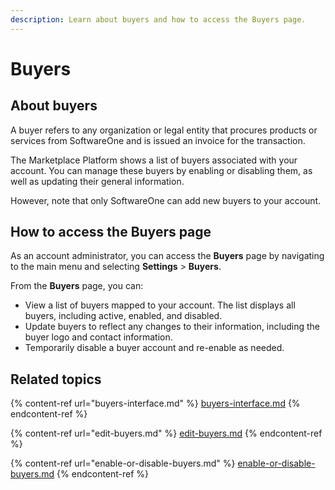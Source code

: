 ```yaml
---
description: Learn about buyers and how to access the Buyers page.
---
```


# Buyers

## About buyers

A buyer refers to any organization or legal entity that procures products or services from SoftwareOne and is issued an invoice for the transaction.&#x20;

The Marketplace Platform shows a list of buyers associated with your account. You can manage these buyers by enabling or disabling them, as well as updating their general information.&#x20;

However, note that only SoftwareOne can add new buyers to your account.

## How to access the Buyers page

As an account administrator, you can access the **Buyers** page by navigating to the main menu and selecting **Settings** > **Buyers**.&#x20;

From the **Buyers** page, you can:

* View a list of buyers mapped to your account. The list displays all buyers, including active, enabled, and disabled.
* Update buyers to reflect any changes to their information, including the buyer logo and contact information.
* Temporarily disable a buyer account and re-enable as needed.

## Related topics

{% content-ref url="buyers-interface.md" %}
[buyers-interface.md](buyers-interface.md)
{% endcontent-ref %}

{% content-ref url="edit-buyers.md" %}
[edit-buyers.md](edit-buyers.md)
{% endcontent-ref %}

{% content-ref url="enable-or-disable-buyers.md" %}
[enable-or-disable-buyers.md](enable-or-disable-buyers.md)
{% endcontent-ref %}
